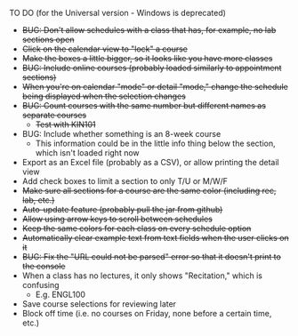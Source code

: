 TO DO (for the Universal version - Windows is deprecated)
* ~~BUG: Don't allow schedules with a class that has, for example, no lab sections open~~
* ~~Click on the calendar view to "lock" a course~~
* ~~Make the boxes a little bigger, so it looks like you have more classes~~
* ~~BUG: Include online courses (probably loaded similarly to appointment sections)~~
* ~~When you're on calendar "mode" or detail "mode," change the schedule being displayed when the selection changes~~
* ~~BUG: Count courses with the same number but different names as separate courses~~
  * ~~Test with KIN101~~
* BUG: Include whether something is an 8-week course
  * This information could be in the little info thing below the section, which isn't loaded right now
* Export as an Excel file (probably as a CSV), or allow printing the detail view
* Add check boxes to limit a section to only T/U or M/W/F
* ~~Make sure all sections for a course are the same color (including rec, lab, etc.)~~
* ~~Auto-update feature (probably pull the jar from github)~~
* ~~Allow using arrow keys to scroll between schedules~~
* ~~Keep the same colors for each class on every schedule option~~
* ~~Automatically clear example text from text fields when the user clicks on it~~
* ~~BUG: Fix the "URL could not be parsed" error so that it doesn't print to the console~~
* When a class has no lectures, it only shows "Recitation," which is confusing
  * E.g. ENGL100
* Save course selections for reviewing later
* Block off time (i.e. no courses on Friday, none before a certain time, etc.)